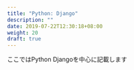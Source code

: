 ```yaml
---
title: "Python: Django"
description: ""
date: 2019-07-22T12:30:18+08:00
weight: 20
draft: true
---
```

ここではPython Djangoを中心に記載します